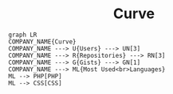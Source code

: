 <h1 align="center">Curve</h1>

```mermaid
graph LR
COMPANY_NAME{Curve}
COMPANY_NAME ---> U{Users} ---> UN[3]
COMPANY_NAME ---> R{Repositories} ---> RN[3]
COMPANY_NAME ---> G{Gists} ---> GN[1]
COMPANY_NAME ---> ML{Most Used<br>Languages}
ML --> PHP[PHP]
ML --> CSS[CSS]
```
